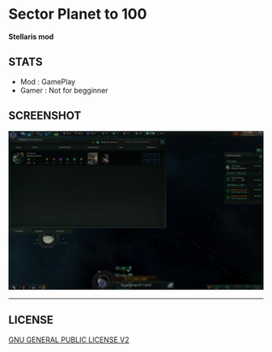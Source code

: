 # Sector Planet to 100
<b>Stellaris mod</b>

## STATS

* Mod : GamePlay
* Gamer : Not for begginner

## SCREENSHOT

![Screenshot](sector_planet_100_screenshot.png)

---

## LICENSE

[GNU GENERAL PUBLIC LICENSE V2](LICENSE)
